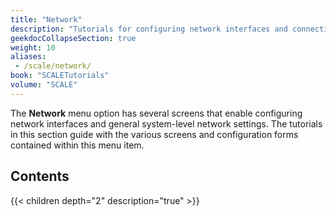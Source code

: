 ```yaml
---
title: "Network"
description: "Tutorials for configuring network interfaces and connections in TrueNAS SCALE."
geekdocCollapseSection: true
weight: 10
aliases:
 - /scale/network/
book: "SCALETutorials"
volume: "SCALE"
---
```


The **Network** menu option has several screens that enable configuring network interfaces and general system-level network settings.
The tutorials in this section guide with the various screens and configuration forms contained within this menu item.

## Contents

{{< children depth="2" description="true" >}}
